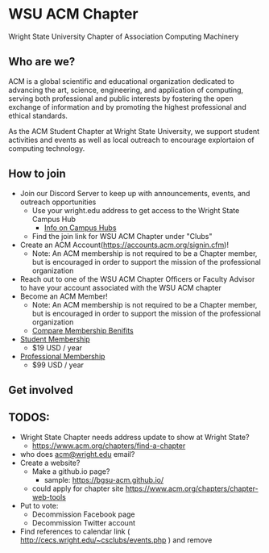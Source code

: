 # WSU ACM Chapter

Wright State University Chapter of Association Computing Machinery

## Who are we?

ACM is a global scientific and educational organization dedicated to advancing the art, science, engineering, and application of computing, serving both professional and public interests by fostering the open exchange of information and by promoting the highest professional and ethical standards.

As the ACM Student Chapter at Wright State University, we support student activities and events as well as local outreach to encourage explortaion of computing technology.

## How to join

- Join our Discord Server to keep up with announcements, events, and outreach opportunities
    - Use your wright.edu address to get access to the Wright State Campus Hub
        - [Info on Campus Hubs](https://support.discord.com/hc/en-us/articles/4406046651927-Discord-Student-Hubs-FAQ)
    - Find the join link for WSU ACM Chapter under "Clubs"
- Create an ACM Account(https://accounts.acm.org/signin.cfm)!
    - Note: An ACM membership is not required to be a Chapter member, but is encouraged in order to support the mission of the professional organization
- Reach out to one of the WSU ACM Chapter Officers or Faculty Advisor to have your account associated with the WSU ACM chapter 
- Become an ACM Member!
    - Note: An ACM membership is not required to be a Chapter member, but is encouraged in order to support the mission of the professional organization
    - [Compare Membership Benifits](https://www.acm.org/membership/membership-benefits)
- [Student Membership](https://services.acm.org/public/qj/quickjoin/qj_control.cfm?promo=PWEBTOP&form_type=Student)
    - $19 USD / year
- [Professional Membership](https://services.acm.org/public/qj/profqj/qjprof_control.cfm?promo=PWEBTOP&form_type=Professional)
    - $99 USD / year 

## Get involved

## TODOS:

- Wright State Chapter needs address update to show at Wright State?
    - https://www.acm.org/chapters/find-a-chapter
- who does acm@wright.edu email?
- Create a website?
  - Make a github.io page?
    - sample: https://bgsu-acm.github.io/
  - could apply for chapter site https://www.acm.org/chapters/chapter-web-tools
- Put to vote: 
    - Decommission Facebook page
    - Decommission Twitter account
- Find references to calendar link ( http://cecs.wright.edu/~csclubs/events.php ) and remove
